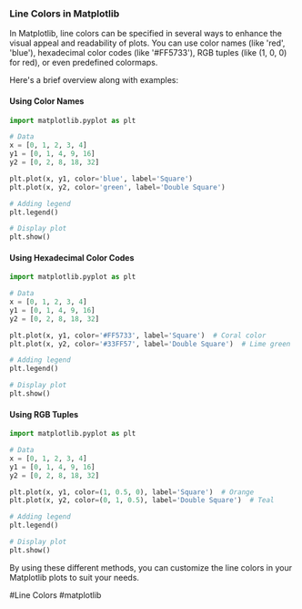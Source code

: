 ### Line Colors in Matplotlib

In Matplotlib, line colors can be specified in several ways to enhance the visual appeal and readability of plots. You can use color names (like 'red', 'blue'), hexadecimal color codes (like '#FF5733'), RGB tuples (like (1, 0, 0) for red), or even predefined colormaps.

Here's a brief overview along with examples:

#### Using Color Names
```python
import matplotlib.pyplot as plt

# Data
x = [0, 1, 2, 3, 4]
y1 = [0, 1, 4, 9, 16]
y2 = [0, 2, 8, 18, 32]

plt.plot(x, y1, color='blue', label='Square')
plt.plot(x, y2, color='green', label='Double Square')

# Adding legend
plt.legend()

# Display plot
plt.show()
```

#### Using Hexadecimal Color Codes
```python
import matplotlib.pyplot as plt

# Data
x = [0, 1, 2, 3, 4]
y1 = [0, 1, 4, 9, 16]
y2 = [0, 2, 8, 18, 32]

plt.plot(x, y1, color='#FF5733', label='Square')  # Coral color
plt.plot(x, y2, color='#33FF57', label='Double Square')  # Lime green

# Adding legend
plt.legend()

# Display plot
plt.show()
```

#### Using RGB Tuples
```python
import matplotlib.pyplot as plt

# Data
x = [0, 1, 2, 3, 4]
y1 = [0, 1, 4, 9, 16]
y2 = [0, 2, 8, 18, 32]

plt.plot(x, y1, color=(1, 0.5, 0), label='Square')  # Orange
plt.plot(x, y2, color=(0, 1, 0.5), label='Double Square')  # Teal

# Adding legend
plt.legend()

# Display plot
plt.show()
```

By using these different methods, you can customize the line colors in your Matplotlib plots to suit your needs.

#Line Colors #matplotlib